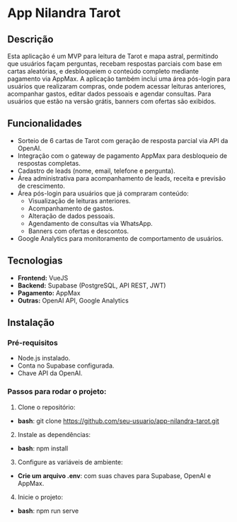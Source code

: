 # App Nilandra Tarot

## Descrição

Esta aplicação é um MVP para leitura de Tarot e mapa astral, permitindo que usuários façam perguntas, recebam respostas parciais com base em cartas aleatórias, e desbloqueiem o conteúdo completo mediante pagamento via AppMax. A aplicação também inclui uma área pós-login para usuários que realizaram compras, onde podem acessar leituras anteriores, acompanhar gastos, editar dados pessoais e agendar consultas. Para usuários que estão na versão grátis, banners com ofertas são exibidos.

## Funcionalidades

- Sorteio de 6 cartas de Tarot com geração de resposta parcial via API da OpenAI.
- Integração com o gateway de pagamento AppMax para desbloqueio de respostas completas.
- Cadastro de leads (nome, email, telefone e pergunta).
- Área administrativa para acompanhamento de leads, receita e previsão de crescimento.
- Área pós-login para usuários que já compraram conteúdo:
  - Visualização de leituras anteriores.
  - Acompanhamento de gastos.
  - Alteração de dados pessoais.
  - Agendamento de consultas via WhatsApp.
  - Banners com ofertas e descontos.
- Google Analytics para monitoramento de comportamento de usuários.

## Tecnologias

- **Frontend:** VueJS
- **Backend:** Supabase (PostgreSQL, API REST, JWT)
- **Pagamento:** AppMax
- **Outras:** OpenAI API, Google Analytics

## Instalação

### Pré-requisitos
- Node.js instalado.
- Conta no Supabase configurada.
- Chave API da OpenAI.

### Passos para rodar o projeto:

1. Clone o repositório:
- **bash**: git clone https://github.com/seu-usuario/app-nilandra-tarot.git

2. Instale as dependências:
- **bash**: npm install

3. Configure as variáveis de ambiente:
- **Crie um arquivo .env**: com suas chaves para Supabase, OpenAI e AppMax.

4. Inicie o projeto:
- **bash**: npm run serve

